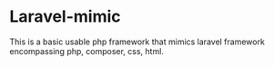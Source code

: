 # Laravel-mimic

This is a basic usable php framework that mimics laravel framework encompassing php, composer, css, html.
